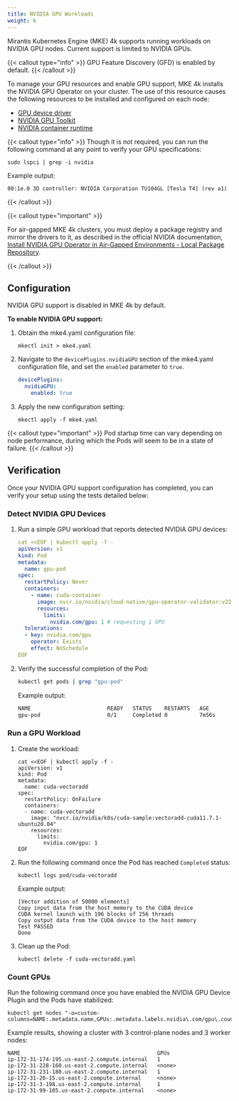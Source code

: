 ```yaml
---
title: NVIDIA GPU Workloads
weight: 6
---
```


Mirantis Kubernetes Engine (MKE) 4k supports running workloads on NVIDIA GPU
nodes. Current support is limited to NVIDIA GPUs.

{{< callout type="info" >}}
GPU Feature Discovery (GFD) is enabled by default.
{{< /callout >}}

To manage your GPU resources and enable GPU support, MKE 4k installs the NVIDIA
GPU Operator on your cluster. The use of this resource causes the following
resources to be installed and configured on each node:

* [GPU device driver](https://www.nvidia.com/en-us/drivers/)
* [NVIDIA GPU Toolkit](https://docs.nvidia.com/datacenter/cloud-native/container-toolkit/latest/index.html)
* [NVIDIA container runtime](https://docs.nvidia.com/datacenter/cloud-native/container-toolkit/latest/install-guide.html#configuring-containerd-for-kubernetes)

{{< callout type="info" >}}
Though it is not required, you can run the following command at any point to verify your GPU specifications:

```
sudo lspci | grep -i nvidia
```

Example output:

```
00:1e.0 3D controller: NVIDIA Corporation TU104GL [Tesla T4] (rev a1)
```

{{< /callout >}}

{{< callout type="important" >}}

For air-gapped MKE 4k clusters, you must deploy a package registry and mirror the drivers to it, as described in the
official NVIDIA documentation, [Install NVIDIA GPU Operator in Air-Gapped
Environments - Local Package Repository](https://docs.nvidia.com/datacenter/cloud-native/gpu-operator/latest/install-gpu-operator-air-gapped.html#local-package-repository).

{{< /callout >}}

## Configuration

NVIDIA GPU support is disabled in MKE 4k by default.

**To enable NVIDIA GPU support:**

1. Obtain the mke4.yaml configuration file:

   ```
   mkectl init > mke4.yaml
   ```

2. Navigate to the `devicePlugins.nvidiaGPU` section of the mke4.yaml
   configuration file, and set the `enabled` parameter to `true`.

   ```yaml
   devicePlugins:
     nvidiaGPU:
       enabled: true
   ```

3. Apply the new configuration setting:

   ```
   mkectl apply -f mke4.yaml
   ```

{{< callout type="important" >}}
Pod startup time can vary depending on node performance, during which the Pods
will seem to be in a state of failure.
{{< /callout >}}

## Verification

Once your NVIDIA GPU support configuration has completed, you can verify your
setup using the tests detailed below:

### Detect NVIDIA GPU Devices

1. Run a simple GPU workload that reports detected NVIDIA GPU devices:

   ```yaml
   cat <<EOF | kubectl apply -f -
   apiVersion: v1
   kind: Pod
   metadata:
     name: gpu-pod
   spec:
     restartPolicy: Never
     containers:
       - name: cuda-container
         image: nvcr.io/nvidia/cloud-native/gpu-operator-validator:v22.9.0
         resources:
           limits:
             nvidia.com/gpu: 1 # requesting 1 GPU
     tolerations:
     - key: nvidia.com/gpu
       operator: Exists
       effect: NoSchedule
   EOF
   ```

2. Verify the successful completion of the Pod:

   ```bash
   kubectl get pods | grep "gpu-pod"
   ```

   Example output:

   ```bash
   NAME                        READY   STATUS    RESTARTS   AGE
   gpu-pod                     0/1     Completed 0          7m56s
   ```

### Run a GPU Workload

1. Create the workload:

   ```
   cat <<EOF | kubectl apply -f -
   apiVersion: v1
   kind: Pod
   metadata:
     name: cuda-vectoradd
   spec:
     restartPolicy: OnFailure
     containers:
     - name: cuda-vectoradd
       image: "nvcr.io/nvidia/k8s/cuda-sample:vectoradd-cuda11.7.1-ubuntu20.04"
       resources:
         limits:
           nvidia.com/gpu: 1
   EOF
    ```

2. Run the following command once the Pod has reached `Completed` status:

   ```
   kubectl logs pod/cuda-vectoradd
   ```

   Example output:

   ```
   [Vector addition of 50000 elements]
   Copy input data from the host memory to the CUDA device
   CUDA kernel launch with 196 blocks of 256 threads
   Copy output data from the CUDA device to the host memory
   Test PASSED
   Done
   ```

3. Clean up the Pod:

   ```
   kubectl delete -f cuda-vectoradd.yaml
   ```

### Count GPUs

Run the following command once you have enabled the NVIDIA GPU Device Plugin
and the Pods have stabilized:

```
kubectl get nodes "-o=custom-columns=NAME:.metadata.name,GPUs:.metadata.labels.nvidia\.com/gpu\.count"
```

Example results, showing a cluster with 3 control-plane nodes and 3 worker nodes:

```
NAME                                           GPUs
ip-172-31-174-195.us-east-2.compute.internal   1
ip-172-31-228-160.us-east-2.compute.internal   <none>
ip-172-31-231-180.us-east-2.compute.internal   1
ip-172-31-26-15.us-east-2.compute.internal     <none>
ip-172-31-3-198.us-east-2.compute.internal     1
ip-172-31-99-105.us-east-2.compute.internal    <none>
```